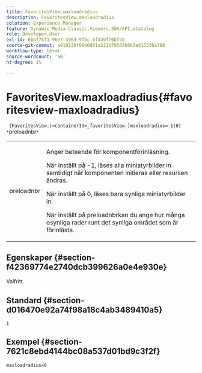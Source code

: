 ```yaml
---
title: FavoritesView.maxloadradius
description: FavoritesView.maxloadradius
solution: Experience Manager
feature: Dynamic Media Classic,Viewers,SDK/API,eCatalog
role: Developer,User
exl-id: 6bbf75f1-96e7-496d-9f5c-6f449f76bfdd
source-git-commit: a919130f0940d81a221b79563b6b3e41533ba788
workflow-type: tm+mt
source-wordcount: '56'
ht-degree: 1%

---
```


# FavoritesView.maxloadradius{#favoritesview-maxloadradius}

` [FavoritesView.|<containerId>_favoritesView.]maxloadradius=-1|0| *`preloadnbr`*`

<table id="table_2B109D2F91E64B5382B31921C3780FA5"> 
 <tbody> 
  <tr> 
   <td colname="col1"> <p><span class="codeph"><span class="varname"> preloadnbr</span></span> </p> </td> 
   <td colname="col2"> <p> Anger beteende för komponentförinläsning. </p> <p>När inställt på <span class="codeph"> -1</span>, läses alla miniatyrbilder in samtidigt när komponenten initieras eller resursen ändras. </p> <p>När inställt på <span class="codeph"> 0</span>, läses bara synliga miniatyrbilder in. </p> <p> När inställt på <span class="codeph"><span class="varname"> preloadnbr</span></span>kan du ange hur många osynliga rader runt det synliga området som är förinlästa. </p> </td> 
  </tr> 
 </tbody> 
</table>

## Egenskaper {#section-f42369774e2740dcb399626a0e4e930e}

Valfritt.

## Standard {#section-d016470e92a74f98a18c4ab3489410a5}

`1`

## Exempel {#section-7621c8ebd4144bc08a537d01bd9c3f2f}

`maxloadradius=0`
